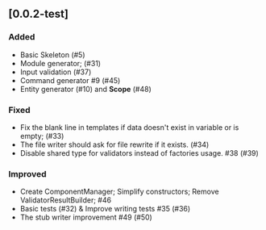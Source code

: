 ## [0.0.2-test]

### Added

- Basic Skeleton (#5)
- Module generator; (#31)
- Input validation (#37)
- Command generator #9 (#45)
- Entity generator (#10) and **Scope** (#48)

### Fixed

- Fix the blank line in templates if data doesn't exist in variable or is empty; (#33)
- The file writer should ask for file rewrite if it exists. (#34)
- Disable shared type for validators instead of factories usage. #38 (#39)

### Improved

- Create ComponentManager; Simplify constructors; Remove ValidatorResultBuilder; #46
- Basic tests (#32) & Improve writing tests #35 (#36)
- The stub writer improvement #49 (#50)
